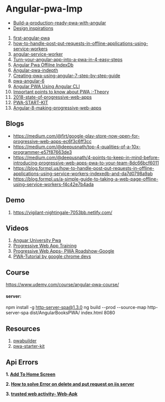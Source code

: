 # Angular-pwa-Imp
 - [Build-a-production-ready-pwa-with-angular](https://itnext.io/build-a-production-ready-pwa-with-angular-and-firebase-8f2a69824fcc) 
 - [Design inspirations](https://tobiasahlin.com/spinkit/)
 
 1. [first-angular-pwa](https://developer.okta.com/blog/2019/01/30/first-angular-pwa)
 2. [how-to-handle-post-put-requests-in-offline-applications-using-service-workers](https://blog.formpl.us/how-to-handle-post-put-requests-in-offline-applications-using-service-workers-indexedb-and-da7d0798a9ab)
 3. [angular-service-worker](https://blog.angular-university.io/angular-service-worker/)
 4. [Turn-your-angular-app-into-a-pwa-in-4-easy-steps](https://medium.com/poka-techblog/turn-your-angular-app-into-a-pwa-in-4-easy-steps-543510a9b626)
 5. [Angular Pwa Offilne IndexDb](https://mdbootstrap.com/education/pwa/angular/lesson-7-working-with-databases/)
 6. [Angular-pwa-indepth](https://blog.angularindepth.com/build-a-progressive-web-app-with-angular-bf7d66744020)
 7. [Creating-pwa-using-angular-7-step-by-step-guide](https://dev.to/ronakpatel70/creating-pwa-using-angular-7-step-by-step-guide-1mb3)
 8. [pwa-angular-6](https://www.smashingmagazine.com/2018/09/pwa-angular-6/)
 9. [Angular PWA Using Angular CLI](https://dzone.com/articles/developing-pwa-using-angular-7)
 10. [Important points to know about PWA :-Theory](https://medium.com/@deepusnath/4-points-to-keep-in-mind-before-introducing-progressive-web-apps-pwa-to-your-team-8dc66bcf6011)
 11. [2018-state-of-progressive-web-apps](https://medium.com/progressive-web-apps/2018-state-of-progressive-web-apps-f7517d43ba70)
 12. [PWA-START-KIT](https://pwa-starter-kit.polymer-project.org/setup)
 13. [Angular-8-making-progressive-web-apps](https://medium.com/codingurukul/angular-8-making-progressive-web-apps-4e349ddaa8df)


## Blogs
  - https://medium.com/@firt/google-play-store-now-open-for-progressive-web-apps-ec6f3c6ff3cc
  - https://medium.com/@deepusnath/top-4-qualities-of-a-10x-programmer-e57f87663de3
  - https://medium.com/@deepusnath/4-points-to-keep-in-mind-before-introducing-progressive-web-apps-pwa-to-your-team-8dc66bcf6011
  - https://blog.formpl.us/how-to-handle-post-put-requests-in-offline-applications-using-service-workers-indexedb-and-da7d0798a9ab
  - https://blog.formpl.us/a-simple-guide-to-taking-a-web-page-offline-using-service-workers-f4c42e7b4ada

## Demo
 1. https://vigilant-nightingale-7053bb.netlify.com/ 

## Videos
 1. [Anguar University Pwa](https://www.youtube.com/watch?v=FpJ_XyPmWzY&list=PLOa5YIicjJ-UmYumbp0dBwpVTvRX02GTh)
 2. [Progressive Web App Training](https://www.youtube.com/playlist?list=PLNYkxOF6rcIB2xHBZ7opgc2Mv009X87Hh)
 3. [Progressive Web Apps- PWA Roadshow-Google](https://www.youtube.com/watch?v=z2JgN6Ae-Bo)
 4. [PWA-Tutorial by google chrome devs](https://www.youtube.com/playlist?list=PLNYkxOF6rcIB2xHBZ7opgc2Mv009X87Hh)
 
## Course
https://www.udemy.com/course/angular-pwa-course/

#### server:
npm install -g http-server-spa@1.3.0
ng build --prod --source-map
http-server-spa dist/AngularBooksPWA/ index.html 8080

## Resources
 1. [pwabuilder](https://www.pwabuilder.com)
 2. [pwa-starter-kit](https://pwa-starter-kit.polymer-project.org/)
## Api Errors 

**1. [Add To Home Screen](https://stackoverflow.com/questions/39286385/defer-web-install-banner)**

**2. [How to solve Error on delete and put request on iis server](https://stackoverflow.com/questions/48188895/asp-net-core-with-iis-http-verb-not-allowed)**

**3. [trusted web activity- Web-Apk](https://youtu.be/TCgT8dzSiU8)**
